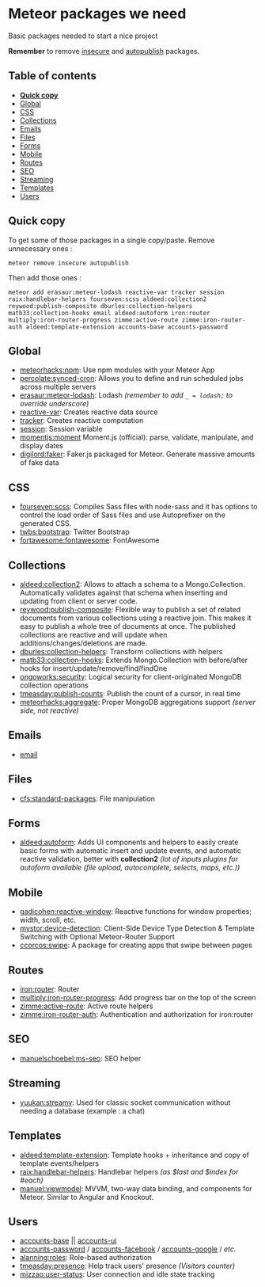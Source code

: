 # Meteor packages we need
Basic packages needed to start a nice project

**Remember** to remove [insecure](https://atmospherejs.com/meteor/insecure) and [autopublish](https://atmospherejs.com/meteor/autopublish) packages.

## Table of contents
- **[Quick copy](#quick-copy)**
- [Global](#global)
- [CSS](#css)
- [Collections](#collections)
- [Emails](#emails)
- [Files](#files)
- [Forms](#forms)
- [Mobile](#mobile)
- [Routes](#routes)
- [SEO](#seo)
- [Streaming](#streaming)
- [Templates](#templates)
- [Users](#users)

## Quick copy
To get some of those packages in a single copy/paste. Remove unnecessary ones :
```
meteor remove insecure autopublish
```
Then add those ones :
```
meteor add erasaur:meteor-lodash reactive-var tracker session raix:handlebar-helpers fourseven:scss aldeed:collection2 reywood:publish-composite dburles:collection-helpers matb33:collection-hooks email aldeed:autoform iron:router multiply:iron-router-progress zimme:active-route zimme:iron-router-auth aldeed:template-extension accounts-base accounts-password
```

## Global
- [meteorhacks:npm](https://atmospherejs.com/meteorhacks/npm): Use npm modules with your Meteor App
- [percolate:synced-cron](https://atmospherejs.com/percolate/synced-cron): Allows you to define and run scheduled jobs across multiple servers
- [erasaur:meteor-lodash](https://atmospherejs.com/erasaur/meteor-lodash): Lodash *(remember to add `_ = lodash;` to override underscore)*
- [reactive-var](https://atmospherejs.com/meteor/reactive-var): Creates reactive data source
- [tracker](https://atmospherejs.com/meteor/tracker): Creates reactive computation
- [session](https://atmospherejs.com/meteor/session): Session variable
- [momentjs:moment](https://atmospherejs.com/momentjs/moment) Moment.js (official): parse, validate, manipulate, and display dates
- [digilord:faker](https://atmospherejs.com/digilord/faker): Faker.js packaged for Meteor. Generate massive amounts of fake data

## CSS
- [fourseven:scss](https://atmospherejs.com/fourseven/scss): Compiles Sass files with node-sass and it has options to control the load order of Sass files and use Autoprefixer on the generated CSS.
- [twbs:bootstrap](https://atmospherejs.com/twbs/bootstrap): Twitter Bootstrap
- [fortawesome:fontawesome](https://atmospherejs.com/fortawesome/fontawesome): FontAwesome

## Collections
- [aldeed:collection2](https://atmospherejs.com/aldeed/collection2): Allows to attach a schema to a Mongo.Collection. Automatically validates against that schema when inserting and updating from client or server code.
- [reywood:publish-composite](https://atmospherejs.com/reywood/publish-composite): Flexible way to publish a set of related documents from various collections using a reactive join. This makes it easy to publish a whole tree of documents at once. The published collections are reactive and will update when additions/changes/deletions are made.
- [dburles:collection-helpers](https://atmospherejs.com/dburles/collection-helpers): Transform collections with helpers
- [matb33:collection-hooks](https://atmospherejs.com/matb33/collection-hooks): Extends Mongo.Collection with before/after hooks for insert/update/remove/find/findOne
- [ongoworks:security](https://atmospherejs.com/ongoworks/security): Logical security for client-originated MongoDB collection operations
- [tmeasday:publish-counts](https://atmospherejs.com/tmeasday/publish-counts): Publish the count of a cursor, in real time
- [meteorhacks:aggregate](https://atmospherejs.com/meteorhacks/aggregate): Proper MongoDB aggregations support *(server side, not reactive)*

## Emails
- [email](https://atmospherejs.com/meteor/email)

## Files
- [cfs:standard-packages](https://atmospherejs.com/cfs/standard-packages): File manipulation

## Forms
- [aldeed:autoform](https://atmospherejs.com/aldeed/autoform): Adds UI components and helpers to easily create basic forms with automatic insert and update events, and automatic reactive validation, better with **collection2** *(lot of inputs plugins for autoform available (file upload, autocomplete, selects, maps, etc.))*

## Mobile
- [gadicohen:reactive-window](https://atmospherejs.com/gadicohen/reactive-window): Reactive functions for window properties; width, scroll, etc.
- [mystor:device-detection](https://atmospherejs.com/mystor/device-detection): Client-Side Device Type Detection & Template Switching with Optional Meteor-Router Support
- [ccorcos:swipe](https://atmospherejs.com/ccorcos/swipe): A package for creating apps that swipe between pages

## Routes
- [iron:router](https://atmospherejs.com/iron/router): Router
- [multiply:iron-router-progress](https://atmospherejs.com/multiply/iron-router-progress): Add progress bar on the top of the screen
- [zimme:active-route](https://atmospherejs.com/zimme/active-route): Active route helpers
- [zimme:iron-router-auth](https://atmospherejs.com/zimme/iron-router-auth): Authentication and authorization for iron:router

## SEO
- [manuelschoebel:ms-seo](https://atmospherejs.com/manuelschoebel/ms-seo): SEO helper

## Streaming
- [yuukan:streamy](https://atmospherejs.com/yuukan/streamy): Used for classic socket communication without needing a database (example : a chat)

## Templates
- [aldeed:template-extension](https://atmospherejs.com/aldeed/template-extension): Template hooks + inheritance and copy of template events/helpers
- [raix:handlebar-helpers](https://atmospherejs.com/raix/handlebar-helpers): Handlebar helpers *(as $last and $index for #each)*
- [manuel:viewmodel](https://atmospherejs.com/manuel/viewmodel): MVVM, two-way data binding, and components for Meteor. Similar to Angular and Knockout.

## Users
- [accounts-base](https://atmospherejs.com/meteor/accounts-base) || [accounts-ui](https://atmospherejs.com/meteor/accounts-ui)
- [accounts-password](https://atmospherejs.com/meteor/accounts-password) / [accounts-facebook](https://atmospherejs.com/meteor/accounts-facebook) / [accounts-google](https://atmospherejs.com/meteor/accounts-google) / *etc.*
- [alanning:roles](https://atmospherejs.com/alanning/roles): Role-based authorization
- [tmeasday:presence](https://atmospherejs.com/tmeasday/presence): Help track users' presence *(Visitors counter)*
- [mizzao:user-status](https://atmospherejs.com/mizzao/user-status): User connection and idle state tracking
